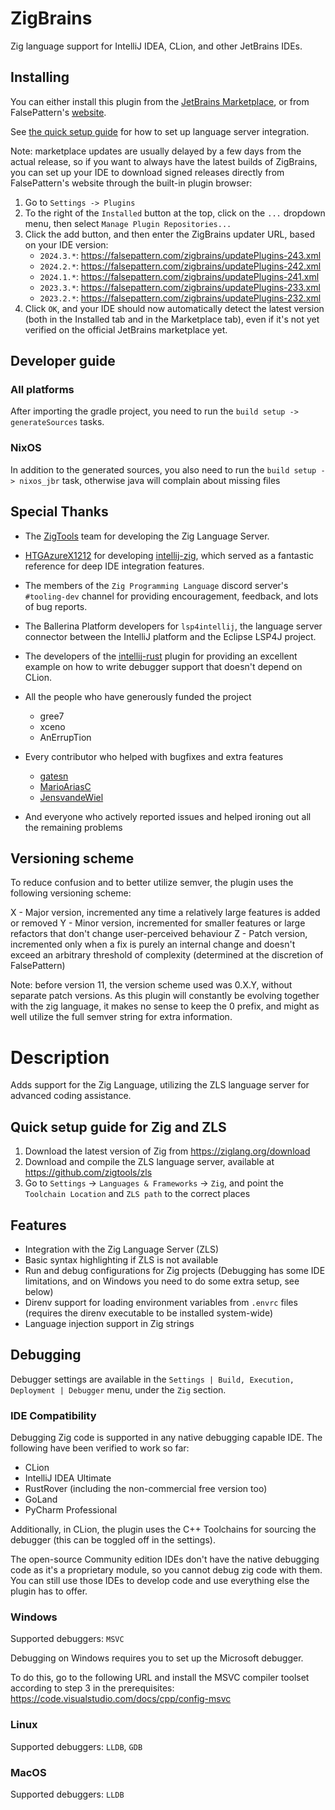 # ZigBrains

Zig language support for IntelliJ IDEA, CLion, and other JetBrains IDEs.

## Installing

You can either install this plugin from the [JetBrains Marketplace](https://plugins.jetbrains.com/plugin/22456-zigbrains), or from FalsePattern's [website](https://falsepattern.com/zigbrains).

See [the quick setup guide](#quick-setup-guide-for-zig-and-zls) for how to set up language server integration.

Note: marketplace updates are usually delayed by a few days from the actual release, so if you want to always have the
latest builds of ZigBrains, you can set up your IDE to download signed releases directly from FalsePattern's website
through the built-in plugin browser:

1. Go to `Settings -> Plugins`
2. To the right of the `Installed` button at the top, click on the `...` dropdown menu, then select `Manage Plugin Repositories...`
3. Click the add button, and then enter the ZigBrains updater URL, based on your IDE version:
   - `2024.3.*`: https://falsepattern.com/zigbrains/updatePlugins-243.xml
   - `2024.2.*`: https://falsepattern.com/zigbrains/updatePlugins-242.xml
   - `2024.1.*`: https://falsepattern.com/zigbrains/updatePlugins-241.xml
   - `2023.3.*`: https://falsepattern.com/zigbrains/updatePlugins-233.xml
   - `2023.2.*`: https://falsepattern.com/zigbrains/updatePlugins-232.xml
4. Click `OK`, and your IDE should now automatically detect the latest version
(both in the Installed tab and in the Marketplace tab), even if it's not yet verified on the official JetBrains marketplace yet.

## Developer guide

### All platforms

After importing the gradle project, you need to run the `build setup -> generateSources` tasks.

### NixOS

In addition to the generated sources, you also need to run the `build setup -> nixos_jbr` task, otherwise java will
complain about missing files

## Special Thanks

- The [ZigTools](https://github.com/zigtools/) team for developing the Zig Language Server.

- [HTGAzureX1212](https://github.com/HTGAzureX1212) for developing [intellij-zig](https://github.com/intellij-zig/intellij-zig),
which served as a fantastic reference for deep IDE integration features.

- The members of the `Zig Programming Language` discord server's `#tooling-dev` channel for providing encouragement,
feedback, and lots of bug reports. 

- The Ballerina Platform developers for `lsp4intellij`, the language server connector between the IntelliJ platform
and the Eclipse LSP4J project.

- The developers of the [intellij-rust](https://github.com/intellij-rust/intellij-rust/) plugin for providing an
excellent example on how to write debugger support that doesn't depend on CLion.

- All the people who have generously funded the project
  - gree7
  - xceno
  - AnErrupTion

- Every contributor who helped with bugfixes and extra features
  - [gatesn](https://github.com/gatesn)
  - [MarioAriasC](https://github.com/MarioAriasC)
  - [JensvandeWiel](https://github.com/JensvandeWiel)

- And everyone who actively reported issues and helped ironing out all the remaining problems

## Versioning scheme
To reduce confusion and to better utilize semver, the plugin uses the following versioning scheme:

X - Major version, incremented any time a relatively large features is added or removed
Y - Minor version, incremented for smaller features or large refactors that don't change user-perceived behaviour
Z - Patch version, incremented only when a fix is purely an internal change and doesn't exceed an arbitrary threshold
of complexity (determined at the discretion of FalsePattern)

Note: before version 11, the version scheme used was 0.X.Y, without separate patch versions.
As this plugin will constantly be evolving together with the zig language, it makes no sense to keep the 0 prefix,
and might as well utilize the full semver string for extra information.

# Description

<!-- Plugin description -->
Adds support for the Zig Language, utilizing the ZLS language server for advanced coding assistance.

## Quick setup guide for Zig and ZLS

1. Download the latest version of Zig from https://ziglang.org/download
2. Download and compile the ZLS language server, available at https://github.com/zigtools/zls
3. Go to `Settings` -> `Languages & Frameworks` -> `Zig`, and point the `Toolchain Location` and `ZLS path` to the correct places

## Features

- Integration with the Zig Language Server (ZLS)
- Basic syntax highlighting if ZLS is not available
- Run and debug configurations for Zig projects (Debugging has some IDE limitations, and on Windows you need to do some extra setup, see below)
- Direnv support for loading environment variables from `.envrc` files (requires the direnv executable to be installed system-wide)
- Language injection support in Zig strings

## Debugging

Debugger settings are available in the `Settings | Build, Execution, Deployment | Debugger` menu, under the `Zig` section. 

### IDE Compatibility
Debugging Zig code is supported in any native debugging capable IDE. The following have been verified to work so far:

- CLion
- IntelliJ IDEA Ultimate
- RustRover (including the non-commercial free version too)
- GoLand
- PyCharm Professional

Additionally, in CLion, the plugin uses the C++ Toolchains for sourcing the debugger (this can be toggled off in the settings).

The open-source Community edition IDEs don't have the native debugging code as it's a proprietary module, so you cannot
debug zig code with them. You can still use those IDEs to develop code and use everything else the plugin has to offer.

### Windows

Supported debuggers: `MSVC`

Debugging on Windows requires you to set up the Microsoft debugger.

To do this, go to the following URL and install the MSVC compiler toolset according to step 3 in the prerequisites:
https://code.visualstudio.com/docs/cpp/config-msvc

### Linux

Supported debuggers: `LLDB`, `GDB`

### MacOS

Supported debuggers: `LLDB`

<!-- Plugin description end -->

